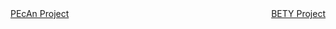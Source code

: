<div style='float: left'><a href='http://pecanproject.org'>PEcAn Project</a></div> <div style='float: right'><a href='http://betydb.org'>BETY Project</a></div>
